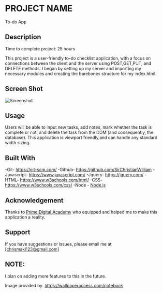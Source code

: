 # PROJECT NAME
To-do App
## Description
Time to complete project: 25 hours

This project is a user-friendly to-do checklist application,
with a focus on connections between the client and the server
using POST,GET,PUT, and DELETE methods.
I began by setting up my server and importing my necessary modules
and creating the barebones structure for my index.html.


## Screen Shot

![Screenshot](todo.png)

## Usage
Users will be able to input new tasks, add notes, mark whether the
task is complete or not, and delete the task from the DOM (and consequently, the database). This application is viewport friendly,and can handle any standard width sizing. 

## Built With

-Git- https://git-scm.com/
-Github- https://github.com/SirChristianWilliam
-Javascript- https://www.javascript.com/
-Jquery- https://jquery.com/
-HTML- https://www.w3schools.com/html/
-CSS- https://www.w3schools.com/css/
-Node - [Node.js](https://nodejs.org/en/)

## Acknowledgement
Thanks to [Prime Digital Academy](www.primeacademy.io) who equipped and helped me to make this application a reality.  

## Support
If you have suggestions or issues, please email me at [chrismaki123@gmail.com]

## NOTE:
I plan on adding more features to this in the future.

Image provided by: https://wallpaperaccess.com/notebook

